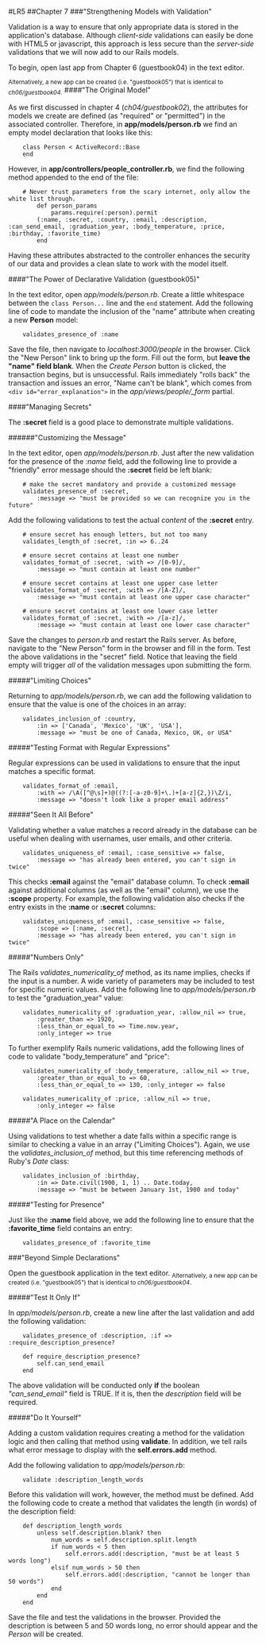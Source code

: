 #LR5
##Chapter 7
###"Strengthening Models with Validation"

Validation is a way to ensure that only appropriate data is stored in the application's database. Although _client-side_ validations can easily be done with HTML5 or javascript, this approach is less secure than the _server-side_ validations that we will now add to our Rails models.

To begin, open last app from Chapter 6 (guestbook04) in the text editor.

<sub>Alternatively, a new app can be created (i.e. "guestbook05") that is identical to _ch06/guestbook04_.</sub>
####"The Original Model"

As we first discussed in chapter 4 (_ch04/guestbook02_), the attributes for models we create are defined (as "required" or "permitted") in the associated controller. Therefore, in **app/models/person.rb** we find an empty model declaration that looks like this:

		class Person < ActiveRecord::Base
		end

However, in **app/controllers/people_controller.rb**, we find the following method appended to the end of the file:

		# Never trust parameters from the scary internet, only allow the white list through.
	    	def person_params
	      		params.require(:person).permit
			(:name, :secret, :country, :email, :description, :can_send_email, :graduation_year, :body_temperature, :price, :birthday, :favorite_time)
	    	end

Having these attributes abstracted to the controller enhances the security of our data and provides a clean slate to work with the model itself.
	
####"The Power of Declarative Validation (guestbook05)"

In the text editor, open _app/models/person.rb_. Create a little whitespace between the `class Person...` line and the `end` statement. Add the following line of code to mandate the inclusion of the "name" attribute when creating a new **Person** model:

		validates_presence_of :name

Save the file, then navigate to _localhost:3000/people_ in the browser. Click the "New Person" link to bring up the form. Fill out the form, but **leave the "name" field blank**. When the _Create Person_ button is clicked, the transaction begins, but is unsuccessful. Rails immediately "rolls back" the transaction and issues an error, "Name can't be blank", which comes from `<div id="error_explanation">` in the _app/views/people/\_form_ partial. 

####"Managing Secrets"

The **:secret** field is a good place to demonstrate multiple validations.

######"Customizing the Message"

In the text editor, open _app/models/person.rb_. Just after the new validation for the presence of the _:name_ field, add the following line to provide a "friendly" error message should the **:secret** field be left blank:
		
		# make the secret mandatory and provide a customized message
		validates_presence_of :secret, 
			:message => "must be provided so we can recognize you in the future"

Add the following validations to test the actual _content_ of the **:secret** entry.

		# ensure secret has enough letters, but not too many
		validates_length_of :secret, :in => 6..24

		# ensure secret contains at least one number
		validates_format_of :secret, :with => /[0-9]/,
			:message => "must contain at least one number"

		# ensure secret contains at least one upper case letter
		validates_format_of :secret, :with => /[A-Z]/,
			:message => "must contain at least one upper case character"

		# ensure secret contains at least one lower case letter
		validates_format_of :secret, :with => /[a-z]/,
			:message => "must contain at least one lower case character"

Save the changes to _person.rb_ and restart the Rails server. As before, navigate to the "New Person" form in the browser and fill in the form. Test the above validations in the "secret" field. Notice that leaving the field empty will trigger _all_ of the validation messages upon submitting the form.

#####"Limiting Choices"

Returning to _app/models/person.rb_, we can add the following validation to ensure that the value is one of the choices in an array:

		validates_inclusion_of :country,
			:in => ['Canada', 'Mexico', 'UK', 'USA'],
			:message => "must be one of Canada, Mexico, UK, or USA"

#####"Testing Format with Regular Expressions"

Regular expressions can be used in validations to ensure that the input matches a specific format.

		validates_format_of :email, 
			:with => /\A([^@\s]+)@((?:[-a-z0-9]+\.)+[a-z]{2,})\Z/i,
			:message => "doesn't look like a proper email address"

#####"Seen It All Before"

Validating whether a value matches a record already in the database can be useful when dealing with usernames, user emails, and other criteria. 

		validates_uniqueness_of :email, :case_sensitive => false,
			:message => "has already been entered, you can't sign in twice"

This checks **:email** against the "email" database column. To check **:email** against additional columns (as well as the "email" column), we use the **:scope** property. For example, the following validation also checks if the entry exists in the **:name** or **:secret** columns:

		validates_uniqueness_of :email, :case_sensitive => false,
			:scope => [:name, :secret],
			:message => "has already been entered, you can't sign in twice"

#####"Numbers Only"

The Rails *validates_numericality_of* method, as its name implies, checks if the input is a number. A wide variety of parameters may be included to test for specific numeric values. Add the following line to _app/models/person.rb_ to test the "graduation_year" value:

		validates_numericality_of :graduation_year, :allow_nil => true,
			:greater_than => 1920,
			:less_than_or_equal_to => Time.now.year,
			:only_integer => true

To further exemplify Rails numeric validations, add the following lines of code to validate "body_temperature" and "price":

		validates_numericality_of :body_temperature, :allow_nil => true,
			:greater_than_or_equal_to => 60,
			:less_than_or_equal_to => 130, :only_integer => false

		validates_numericality_of :price, :allow_nil => true,
			:only_integer => false

#####"A Place on the Calendar"

Using validations to test whether a date falls within a specific range is similar to checking a value in an array ("Limiting Choices"). Again, we use the *validates_inclusion_of* method, but this time referencing methods of Ruby's *Date* class:
		
		validates_inclusion_of :birthday,
			:in => Date.civil(1900, 1, 1) .. Date.today,
			:message => "must be between January 1st, 1900 and today"

#####"Testing for Presence"

Just like the **:name** field above, we add the following line to ensure that the **:favorite_time** field contains an entry:

		validates_presence_of :favorite_time

###"Beyond Simple Declarations"

Open the guestbook application in the text editor.
<sub>Alternatively, a new app can be created (i.e. "guestbook05") that is identical to _ch06/guestbook04_.</sub>

#####"Test It Only If"

In *app/models/person.rb*, create a new line after the last validation and add the following validation:

		validates_presence_of :description, :if => :require_description_presence?

		def require_description_presence?
			self.can_send_email
		end

The above validation will be conducted only **if** the boolean *"can_send_email"* field is TRUE. If it is, then the _description_ field will be required.

#####"Do It Yourself"

Adding a custom validation requires creating a method for the validation logic and then calling that method using **validate**. In addition, we tell rails what error message to display with the **self.errors.add** method.

Add the following validation to *app/models/person.rb*:

		validate :description_length_words

Before this validation will work, however, the method must be defined. Add the following code to create a method that validates the length (in words) of the description field:

		def description_length_words
			unless self.description.blank? then
				num_words = self.description.split.length
				if num_words < 5 then
					self.errors.add(:description, "must be at least 5 words long")
				elsif num_words > 50 then
					self.errors.add(:description, "cannot be longer than 50 words")
				end
			end
		end

Save the file and test the validations in the browser. Provided the description is between 5 and 50 words long, no error should appear and the *Person* will be created.
		